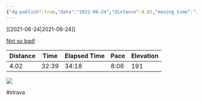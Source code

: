 ```yaml
---
{"dg-publish":true,"date":"2021-06-24","distance":4.02,"moving_time":"32:39","elapsed_time":"34:18","pace":"8:06","total_elevation_gain":191,"url":"https://www.strava.com/activities/5524593531","permalink":"/01-personal/strava/2021-06-24-not-so-bad/","dgPassFrontmatter":true}
---
```



[[2021-06-24\|2021-06-24]]

[Not so bad!](https://www.strava.com/activities/5524593531)

| Distance | Time  | Elapsed Time | Pace | Elevation |
| -------- | ----- | ------------ | ---- | --------- |
| 4.02     | 32:39 | 34:18        | 8:06 | 191       |



    
![](https://dgtzuqphqg23d.cloudfront.net/LzUzGwMapDcbBfUpZk7QR0M-9XLxhgrw9GULgWrzX6M-768x576.jpg)

    

#strava
